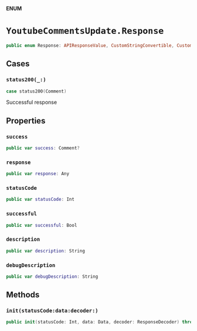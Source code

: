 **ENUM**

# `YoutubeCommentsUpdate.Response`

```swift
public enum Response: APIResponseValue, CustomStringConvertible, CustomDebugStringConvertible
```

## Cases
### `status200(_:)`

```swift
case status200(Comment)
```

Successful response

## Properties
### `success`

```swift
public var success: Comment?
```

### `response`

```swift
public var response: Any
```

### `statusCode`

```swift
public var statusCode: Int
```

### `successful`

```swift
public var successful: Bool
```

### `description`

```swift
public var description: String
```

### `debugDescription`

```swift
public var debugDescription: String
```

## Methods
### `init(statusCode:data:decoder:)`

```swift
public init(statusCode: Int, data: Data, decoder: ResponseDecoder) throws
```

